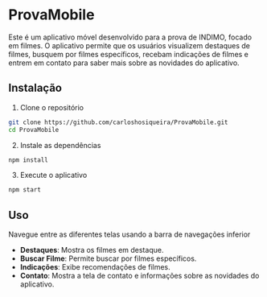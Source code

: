 # ProvaMobile

Este é um aplicativo móvel desenvolvido para a prova de INDIMO, focado em filmes. O aplicativo permite que os usuários visualizem destaques de filmes, busquem por filmes específicos, recebam indicações de filmes e entrem em contato para saber mais sobre as novidades do aplicativo.

## Instalação 

1. Clone o repositório
``` bash
git clone https://github.com/carloshosiqueira/ProvaMobile.git
cd ProvaMobile
```
2. Instale as dependências

```bash
npm install
```
3. Execute o aplicativo

```bash
npm start
```

## Uso

Navegue entre as diferentes telas usando a barra de navegações inferior

- **Destaques**: Mostra os filmes em destaque.
- **Buscar Filme**: Permite buscar por filmes específicos.
- **Indicações**: Exibe recomendações de filmes.
- **Contato**: Mostra a tela de contato e informações sobre as novidades do aplicativo.
